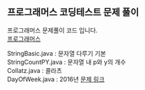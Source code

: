 ## 프로그래머스 코딩테스트 문제 풀이

프로그래머스 문제풀이 코드 입니다.  
[프로그래머스](https://programmers.co.kr/learn/challenges)  

StringBasic.java    : 문자열 다루기 기본  
StringCountPY.java  : 문자열 내 p와 y의 개수  
Collatz.java : 콜라츠   
DayOfWeek.java : 2016년  [문제 링크](https://programmers.co.kr/learn/courses/30/lessons/12901)

